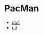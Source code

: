 # PacMan

- [doc](doc/pacman_0.001.pdf)
- [url](http://rabbiyfy.koreacentral.cloudapp.azure.com:7865/)
